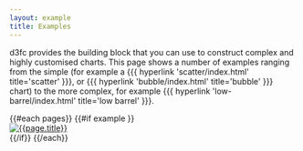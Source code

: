 ```yaml
---
layout: example
title: Examples
---
```


d3fc provides the building block that you can use to construct complex and highly customised charts. This page shows a number of examples ranging from the simple (for example a {{{ hyperlink 'scatter/index.html' title='scatter' }}}, or {{{ hyperlink 'bubble/index.html' title='bubble' }}} chart) to the more complex, for example {{{ hyperlink 'low-barrel/index.html' title='low barrel' }}}.

<div class="row">
  {{#each pages}}
    {{#if example }}
      <div class="col-sm-6 col-md-4">
        <a href="{{page.destination}}" class="thumbnail">
          <img src="/{{page.dirname}}/thumbnail.png" alt="{{page.title}}">
        </a>
      </div>
    {{/if}}
  {{/each}}
</div>
